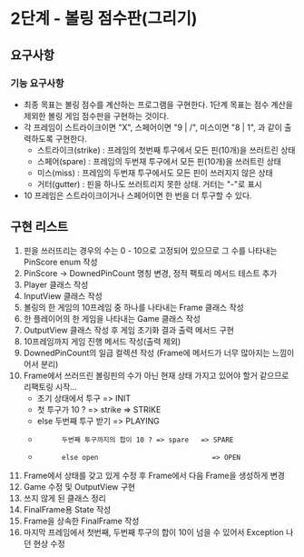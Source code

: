 # 2단계 - 볼링 점수판(그리기)

## 요구사항
### 기능 요구사항
* 최종 목표는 볼링 점수를 계산하는 프로그램을 구현한다. 1단계 목표는 점수 계산을 제외한 볼링 게임 점수판을 구현하는 것이다.
* 각 프레임이 스트라이크이면 "X", 스페어이면 "9 | /", 미스이면 "8 | 1", 과 같이 출력하도록 구현한다.
    * 스트라이크(strike) : 프레임의 첫번째 투구에서 모든 핀(10개)을 쓰러트린 상태
    * 스페어(spare) : 프레임의 두번재 투구에서 모든 핀(10개)을 쓰러트린 상태
    * 미스(miss) : 프레임의 두번재 투구에서도 모든 핀이 쓰러지지 않은 상태
    * 거터(gutter) : 핀을 하나도 쓰러트리지 못한 상태. 거터는 "-"로 표시
* 10 프레임은 스트라이크이거나 스페어이면 한 번을 더 투구할 수 있다.

## 구현 리스트
1. 핀을 쓰러뜨리는 경우의 수는 0 - 10으로 고정되어 있으므로 그 수를 나타내는 PinScore enum 작성 
2. PinScore -> DownedPinCount 명칭 변경, 정적 팩토리 메서드 테스트 추가
3. Player 클래스 작성
4. InputView 클래스 작성
5. 볼링의 한 게임의 10프레임 중 하나를 나타내는 Frame 클래스 작성
6. 한 플레이어의 한 게임을 나타내는 Game 클래스 작성
7. OutputView 클래스 작성 후 게임 초기화 결과 출력 메서드 구현
8. 10프레임까지 게임 진행 메서드 작성(출력 제외)
9. DownedPinCount의 일급 컬렉션 작성 (Frame에 메서드가 너무 많아지는 느낌이어서 분리)
10. Frame에서 쓰러뜨린 볼링핀의 수가 아닌 현재 상태 가지고 있어야 할거 같으므로 리팩토링 시작...
    * 초기 상태에서 투구                                => INIT 
    *   첫 투구가 10 ? => strike                       => STRIKE
    *   else 두번째 투구 받기                          => PLAYING 
    *           두번째 투구까지의 합이 10 ? => spare   => SPARE
    *           else open                            => OPEN
11. Frame에서 상태를 갖고 있게 수정 후 Frame에서 다음 Frame을 생성하게 변경 
12. Game 수정 및 OutputView 구현
13. 쓰지 않게 된 클래스 정리
14. FinalFrame용 State 작성
15. Frame을 상속한 FinalFrame 작성
16. 마지막 프레임에서 첫번째, 두번째 투구의 합이 10이 넘을 수 있어서 Exception 나던 현상 수정

